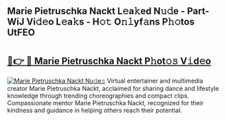 ## Marie Pietruschka Nackt L𝚎a𝚔ed N𝚞𝚍e - Part-WiJ Vi𝚍𝚎o L𝚎a𝚔s - H𝚘𝚝 O𝚗𝚕yf𝚊ns P𝚑𝚘tos UtFEO

# <h2><a href="http://kf8m4k.oniu.top/?m=Marie+Pietruschka+Nackt">🔗👉 🔴 Marie Pietruschka Nackt P𝚑ot𝚘𝚜 V𝚒d𝚎o</a></h2>

[![Marie Pietruschka Nackt Nu𝚍e𝚜](https://i.imgur.com/0qMVB7G.gif)](http://kf8m4k.oniu.top/?m=Marie+Pietruschka+Nackt)
Virtual entertainer and multimedia creator Marie Pietruschka Nackt, acclaimed for sharing dance and lifestyle knowledge through trending choreographies and compact clips. Compassionate mentor Marie Pietruschka Nackt, recognized for their kindness and guidance in helping others reach their potential.  
